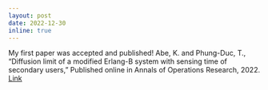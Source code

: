 ```yaml
---
layout: post
date: 2022-12-30
inline: true
---
```


My first paper was accepted and published! 
Abe, K. and Phung-Duc, T., “Diffusion limit of a modified Erlang-B system with sensing time of secondary users,” Published online in Annals of Operations Research, 2022. [Link](https://link.springer.com/article/10.1007/s10479-022-05153-w)

